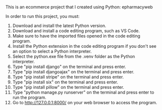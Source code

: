 This is an ecommerce project that I created using Python: epharmacyweb

In order to run this project, you must:

1. Download and install the latest Python version.
2. Download and install a code editing program, such as VS Code.
3. Make sure to have the imported files opened in the code editing program.
4. Install the Python extension in the code editing program if you don't see an option to select a Python interpreter.
5. Select the python.exe file from the .venv folder as the Python interpreter.
6. Type "pip install django" on the terminal and press enter.
7. Type "pip install djangoajax" on the terminal and press enter.
8. Type "pip install stripe" on the terminal and press enter.
9. Type "pip install six" on the terminal and press enter.
10. Type "pip install pillow" on the terminal and press enter.
11. Type "python manage.py runserver" on the terminal and press enter to run the program.
12. Go to http://127.0.0.1:8000/ on your web browser to access the program.
